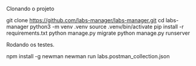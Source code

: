 Clonando o projeto

 git clone https://github.com/labs-manager/labs-manager.git
 cd labs-manager
 python3 -m venv .venv
 source .venv/bin/activate
 pip install -r requirements.txt
 python manage.py migrate
 python manage.py runserver

Rodando os testes.

npm install -g newman
newman run labs.postman_collection.json